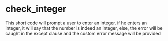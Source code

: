 # check_integer
This short code will prompt a user to enter an integer. if he enters an integer, it will say that the number is indeed an integer, else, the error will be caught in the except clause and the custom error message will be provided

